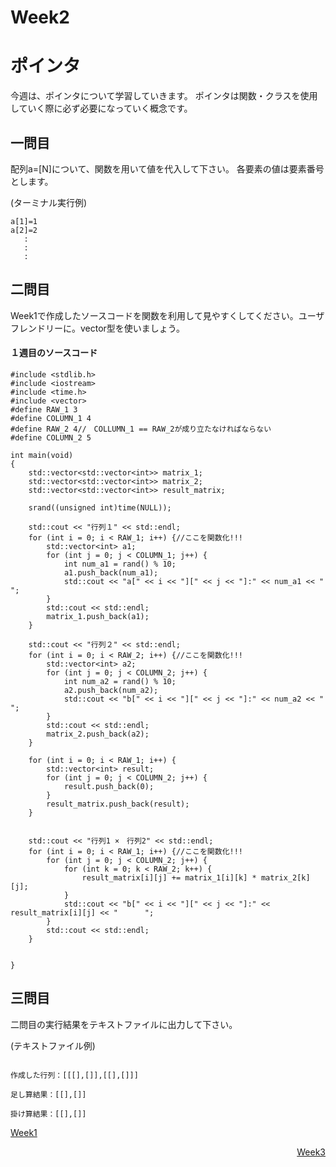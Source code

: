 # Week2
# ポインタ
今週は、ポインタについて学習していきます。
ポインタは関数・クラスを使用していく際に必ず必要になっていく概念です。

## 一問目
配列a=[N]について、関数を用いて値を代入して下さい。
各要素の値は要素番号とします。

(ターミナル実行例)
```
a[1]=1
a[2]=2
   :
   :
   :
```
## 二問目
Week1で作成したソースコードを関数を利用して見やすくしてください。ユーザフレンドリーに。vector型を使いましょう。
####  １週目のソースコード
```
#include <stdlib.h>
#include <iostream>
#include <time.h>
#include <vector>
#define RAW_1 3
#define COLUMN_1 4
#define RAW_2 4//　COLLUMN_1 == RAW_2が成り立たなければならない
#define COLUMN_2 5

int main(void)
{
    std::vector<std::vector<int>> matrix_1;
    std::vector<std::vector<int>> matrix_2;
    std::vector<std::vector<int>> result_matrix;
    
    srand((unsigned int)time(NULL));

    std::cout << "行列１" << std::endl;
    for (int i = 0; i < RAW_1; i++) {//ここを関数化!!!
        std::vector<int> a1;
        for (int j = 0; j < COLUMN_1; j++) {
            int num_a1 = rand() % 10;
            a1.push_back(num_a1);
            std::cout << "a[" << i << "][" << j << "]:" << num_a1 << "      ";
        }
        std::cout << std::endl;
        matrix_1.push_back(a1);
    }

    std::cout << "行列２" << std::endl;
    for (int i = 0; i < RAW_2; i++) {//ここを関数化!!!
        std::vector<int> a2;
        for (int j = 0; j < COLUMN_2; j++) {
            int num_a2 = rand() % 10;
            a2.push_back(num_a2);
            std::cout << "b[" << i << "][" << j << "]:" << num_a2 << "      ";
        }
        std::cout << std::endl;
        matrix_2.push_back(a2);
    }

    for (int i = 0; i < RAW_1; i++) {
        std::vector<int> result;
        for (int j = 0; j < COLUMN_2; j++) {
            result.push_back(0);
        }
        result_matrix.push_back(result);
    }
    

    std::cout << "行列1 ×　行列2" << std::endl;
    for (int i = 0; i < RAW_1; i++) {//ここを関数化!!!
        for (int j = 0; j < COLUMN_2; j++) {
            for (int k = 0; k < RAW_2; k++) {
                result_matrix[i][j] += matrix_1[i][k] * matrix_2[k][j];
            }
            std::cout << "b[" << i << "][" << j << "]:" << result_matrix[i][j] << "      ";
        }
        std::cout << std::endl;
    }


}
```

## 三問目
二問目の実行結果をテキストファイルに出力して下さい。

(テキストファイル例)
```

作成した行列：[[[],[]],[[],[]]]

足し算結果：[[],[]]

掛け算結果：[[],[]]
```
<p align="left"><a href="https://github.com/ERiC-Labo/C_Journal_club/tree/main/Week1">Week1</a></p>
<p align="right"><a href="https://github.com/ERiC-Labo/C_Journal_club/tree/main/Week3">Week3</a></p> 
